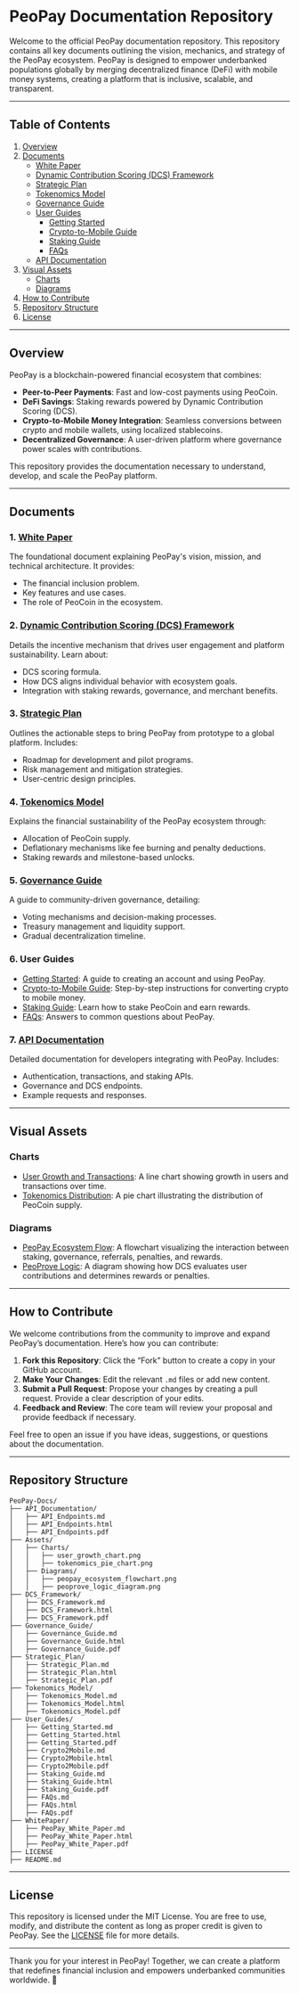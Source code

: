 # **PeoPay Documentation Repository**

Welcome to the official PeoPay documentation repository. This repository contains all key documents outlining the vision, mechanics, and strategy of the PeoPay ecosystem. PeoPay is designed to empower underbanked populations globally by merging decentralized finance (DeFi) with mobile money systems, creating a platform that is inclusive, scalable, and transparent.

---

## **Table of Contents**
1. [Overview](#overview)
2. [Documents](#documents)
   - [White Paper](./WhitePaper/PeoPay_White_Paper.md)
   - [Dynamic Contribution Scoring (DCS) Framework](./DCS_Framework/DCS_Framework.md)
   - [Strategic Plan](./Strategic_Plan/Strategic_Plan.md)
   - [Tokenomics Model](./Tokenomics_Model/Tokenomics_Model.md)
   - [Governance Guide](./Governance_Guide/Governance_Guide.md)
   - [User Guides](#user-guides)
     - [Getting Started](./User_Guides/Getting_Started.md)
     - [Crypto-to-Mobile Guide](./User_Guides/Crypto2Mobile.md)
     - [Staking Guide](./User_Guides/Staking_Guide.md)
     - [FAQs](./User_Guides/FAQs.md)
   - [API Documentation](./API_Documentation/API_Endpoints.md)
3. [Visual Assets](#visual-assets)
   - [Charts](#charts)
   - [Diagrams](#diagrams)
4. [How to Contribute](#how-to-contribute)
5. [Repository Structure](#repository-structure)
6. [License](#license)

---

## **Overview**
PeoPay is a blockchain-powered financial ecosystem that combines:
- **Peer-to-Peer Payments**: Fast and low-cost payments using PeoCoin.
- **DeFi Savings**: Staking rewards powered by Dynamic Contribution Scoring (DCS).
- **Crypto-to-Mobile Money Integration**: Seamless conversions between crypto and mobile wallets, using localized stablecoins.
- **Decentralized Governance**: A user-driven platform where governance power scales with contributions.

This repository provides the documentation necessary to understand, develop, and scale the PeoPay platform.

---

## **Documents**

### **1. [White Paper](./WhitePaper/PeoPay_White_Paper.md)**
The foundational document explaining PeoPay's vision, mission, and technical architecture. It provides:
- The financial inclusion problem.
- Key features and use cases.
- The role of PeoCoin in the ecosystem.

### **2. [Dynamic Contribution Scoring (DCS) Framework](./DCS_Framework/DCS_Framework.md)**
Details the incentive mechanism that drives user engagement and platform sustainability. Learn about:
- DCS scoring formula.
- How DCS aligns individual behavior with ecosystem goals.
- Integration with staking rewards, governance, and merchant benefits.

### **3. [Strategic Plan](./Strategic_Plan/Strategic_Plan.md)**
Outlines the actionable steps to bring PeoPay from prototype to a global platform. Includes:
- Roadmap for development and pilot programs.
- Risk management and mitigation strategies.
- User-centric design principles.

### **4. [Tokenomics Model](./Tokenomics_Model/Tokenomics_Model.md)**
Explains the financial sustainability of the PeoPay ecosystem through:
- Allocation of PeoCoin supply.
- Deflationary mechanisms like fee burning and penalty deductions.
- Staking rewards and milestone-based unlocks.

### **5. [Governance Guide](./Governance_Guide/Governance_Guide.md)**
A guide to community-driven governance, detailing:
- Voting mechanisms and decision-making processes.
- Treasury management and liquidity support.
- Gradual decentralization timeline.

### **6. User Guides**
- [Getting Started](./User_Guides/Getting_Started.md): A guide to creating an account and using PeoPay.
- [Crypto-to-Mobile Guide](./User_Guides/Crypto2Mobile.md): Step-by-step instructions for converting crypto to mobile money.
- [Staking Guide](./User_Guides/Staking_Guide.md): Learn how to stake PeoCoin and earn rewards.
- [FAQs](./User_Guides/FAQs.md): Answers to common questions about PeoPay.

### **7. [API Documentation](./API_Documentation/API_Endpoints.md)**
Detailed documentation for developers integrating with PeoPay. Includes:
- Authentication, transactions, and staking APIs.
- Governance and DCS endpoints.
- Example requests and responses.

---

## **Visual Assets**

### **Charts**
- [User Growth and Transactions](./Assets/Charts/user_growth_chart.png): A line chart showing growth in users and transactions over time.
- [Tokenomics Distribution](./Assets/Charts/tokenomics_pie_chart.png): A pie chart illustrating the distribution of PeoCoin supply.

### **Diagrams**
- [PeoPay Ecosystem Flow](./Assets/Diagrams/peopay_ecosystem_flowchart.png): A flowchart visualizing the interaction between staking, governance, referrals, penalties, and rewards.
- [PeoProve Logic](./Assets/Diagrams/peoprove_logic_diagram.png): A diagram showing how DCS evaluates user contributions and determines rewards or penalties.

---

## **How to Contribute**

We welcome contributions from the community to improve and expand PeoPay’s documentation. Here’s how you can contribute:

1. **Fork this Repository**: Click the “Fork” button to create a copy in your GitHub account.
2. **Make Your Changes**: Edit the relevant `.md` files or add new content.
3. **Submit a Pull Request**: Propose your changes by creating a pull request. Provide a clear description of your edits.
4. **Feedback and Review**: The core team will review your proposal and provide feedback if necessary.

Feel free to open an issue if you have ideas, suggestions, or questions about the documentation.

---

## **Repository Structure**

```plaintext
PeoPay-Docs/
├── API_Documentation/
│   ├── API_Endpoints.md
│   ├── API_Endpoints.html
│   ├── API_Endpoints.pdf
├── Assets/
│   ├── Charts/
│   │   ├── user_growth_chart.png
│   │   ├── tokenomics_pie_chart.png
│   ├── Diagrams/
│   │   ├── peopay_ecosystem_flowchart.png
│   │   ├── peoprove_logic_diagram.png
├── DCS_Framework/
│   ├── DCS_Framework.md
│   ├── DCS_Framework.html
│   ├── DCS_Framework.pdf
├── Governance_Guide/
│   ├── Governance_Guide.md
│   ├── Governance_Guide.html
│   ├── Governance_Guide.pdf
├── Strategic_Plan/
│   ├── Strategic_Plan.md
│   ├── Strategic_Plan.html
│   ├── Strategic_Plan.pdf
├── Tokenomics_Model/
│   ├── Tokenomics_Model.md
│   ├── Tokenomics_Model.html
│   ├── Tokenomics_Model.pdf
├── User_Guides/
│   ├── Getting_Started.md
│   ├── Getting_Started.html
│   ├── Getting_Started.pdf
│   ├── Crypto2Mobile.md
│   ├── Crypto2Mobile.html
│   ├── Crypto2Mobile.pdf
│   ├── Staking_Guide.md
│   ├── Staking_Guide.html
│   ├── Staking_Guide.pdf
│   ├── FAQs.md
│   ├── FAQs.html
│   ├── FAQs.pdf
├── WhitePaper/
│   ├── PeoPay_White_Paper.md
│   ├── PeoPay_White_Paper.html
│   ├── PeoPay_White_Paper.pdf
├── LICENSE
├── README.md
```

---

## **License**

This repository is licensed under the MIT License. You are free to use, modify, and distribute the content as long as proper credit is given to PeoPay. See the [LICENSE](./LICENSE) file for more details.

---

Thank you for your interest in PeoPay! Together, we can create a platform that redefines financial inclusion and empowers underbanked communities worldwide. 🚀

